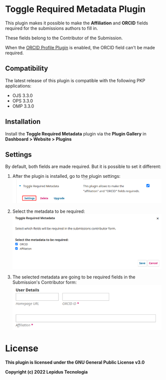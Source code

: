# Toggle Required Metadata Plugin 

This plugin makes it possible to make the **Affiliation** and **ORCID** fields required for the submissions authors to fill in.

These fields belong to the Contributor of the Submission.

When the [ORCID Profile Plugin](https://github.com/pkp/orcidProfile) is enabled, the ORCID field can't be made required.

## Compatibility

The latest release of this plugin is compatible with the following PKP applications:

* OJS 3.3.0
* OPS 3.3.0
* OMP 3.3.0

## Installation

Install the **Toggle Required Metadata** plugin via the **Plugin Gallery** in **Dashboard > Website > Plugins**

## Settings

By default, both fields are made required. But it is possible to set it different:

1. After the plugin is installed, go to the plugin settings:
![plugin-settings-section](/assets/plugin-settings-section.png)

2. Select the metadata to be required:
![plugin-settings](/assets/plugin-settings.png)

3. The selected metadata are going to be required fields in the Submission's Contributor form:
![plugin-in-action](/assets/application.png)

# License
__This plugin is licensed under the GNU General Public License v3.0__

__Copyright (c) 2022 Lepidus Tecnologia__
